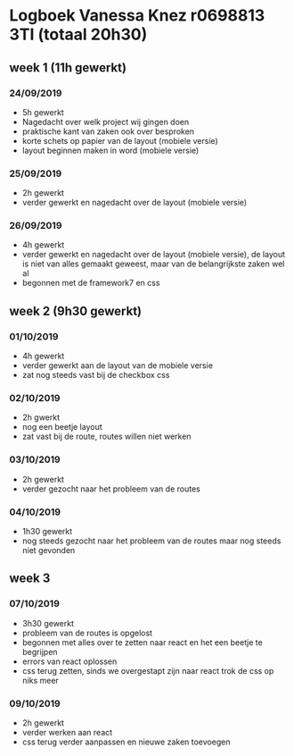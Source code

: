 # Logboek Vanessa Knez r0698813 3TI (totaal 20h30)

## week 1 (11h gewerkt)

### 24/09/2019
* 5h gewerkt
* Nagedacht over welk project wij gingen doen
* praktische kant van zaken ook over besproken
* korte schets op papier van de layout (mobiele versie)
* layout beginnen maken in word (mobiele versie)

### 25/09/2019
* 2h gewerkt
* verder gewerkt en nagedacht over de layout (mobiele versie)

### 26/09/2019
* 4h gewerkt
* verder gewerkt en nagedacht over de layout (mobiele versie), de layout is niet van alles gemaakt geweest, maar van de belangrijkste zaken wel al
* begonnen met de framework7 en css

## week 2 (9h30 gewerkt)

### 01/10/2019
* 4h gewerkt
* verder gewerkt aan de layout van de mobiele versie
* zat nog steeds vast bij de checkbox css

### 02/10/2019
* 2h gwerkt
* nog een beetje layout
* zat vast bij de route, routes willen niet werken

### 03/10/2019
* 2h gewerkt
* verder gezocht naar het probleem van de routes

### 04/10/2019
* 1h30 gewerkt
* nog steeds gezocht naar het probleem van de routes maar nog steeds niet gevonden

## week 3

### 07/10/2019
* 3h30 gewerkt
* probleem van de routes is opgelost
* begonnen met alles over te zetten naar react en het een beetje te begrijpen
* errors van react oplossen
* css terug zetten, sinds we overgestapt zijn naar react trok de css op niks meer

### 09/10/2019
* 2h gewerkt
* verder werken aan react
* css terug verder aanpassen en nieuwe zaken toevoegen
